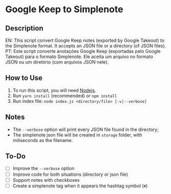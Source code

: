 # Google Keep to Simplenote

## Description
EN: This script convert Google Keep notes (exported by Google Takeout) to the Simplenote format. It accepts an JSON file or a directory (of JSON files).  
PT: Este script converte anotações Google Keep (exportadas pelo Google Takeout) para o formato Simplenote. Ele aceita um arquivo no formato JSON ou um diretório (com arquivos JSON nele).

## How to Use
1. To run this script, you will need [Nodejs](https://nodejs.org/).
2. Run `yarn install` (recommended) or `npm install`
3. Run index file: `node index.js <directory/file> [-v|--verbose]`

## Notes
* The `--verbose` option will print every JSON file found in the directory;
* The simplenote json file will be created in `storage` folder, with miliseconds as the filename.

## To-Do
* [ ] Improve the `--verbose` option
* [ ] Improve code for both situations (directory or json file)
* [ ] Support notes with checkboxes
* [ ] Create a simplenote tag when it appears the hashtag symbol (`#`)